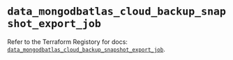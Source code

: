 # `data_mongodbatlas_cloud_backup_snapshot_export_job`

Refer to the Terraform Registory for docs: [`data_mongodbatlas_cloud_backup_snapshot_export_job`](https://registry.terraform.io/providers/mongodb/mongodbatlas/1.14.0/docs/data-sources/cloud_backup_snapshot_export_job).
